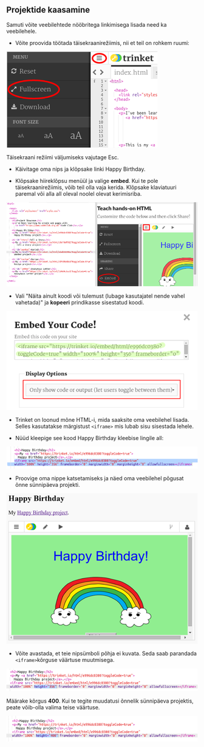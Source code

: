 ## Projektide kaasamine

Samuti võite veebilehtede nööbritega linkimisega lisada need ka veebilehele.

+ Võite proovida töötada täisekraanirežiimis, nii et teil on rohkem ruumi:

![ekraanipilt](images/showcase-fullscreen.png)

Täisekraani režiimi väljumiseks vajutage Esc.

+ Käivitage oma nips ja klõpsake linki Happy Birthday.

+ Klõpsake hiireklõpsu menüül ja valige **embed**. Kui te pole täisekraanirežiimis, võib teil olla vaja kerida. Klõpsake klaviatuuri paremal või alla all oleval noolel olevat kerimisriba.

![ekraanipilt](images/showcase-embed-code.png)

+ Vali "Näita ainult koodi või tulemust (lubage kasutajatel nende vahel vahetada)" ja **kopeeri** prindikasse sisestatud koodi. 

![ekraanipilt](images/showcase-embed.png)

+ Trinket on loonud mõne HTML-i, mida saaksite oma veebilehel lisada. Selles kasutatakse märgistust `<iframe>` mis lubab sisu sisestada lehele.

+ Nüüd kleepige see kood Happy Birthday kleebise lingile all:

![ekraanipilt](images/showcase-paste-embed.png)

+ Proovige oma nippe katsetamiseks ja näed oma veebilehel põgusat õnne sünnipäeva projekti. 

![ekraanipilt](images/showcase-embed-output.png)

+ Võite avastada, et teie nipsümboli põhja ei kuvata. Seda saab parandada `<iframe>`kõrguse väärtuse muutmisega. 

![ekraanipilt](images/showcase-embed-height.png)

Määrake kõrgus **400**. Kui te tegite muudatusi õnnelik sünnipäeva projektis, peate võib-olla valima teise väärtuse.

![ekraanipilt](images/showcase-embed-fixed.png)